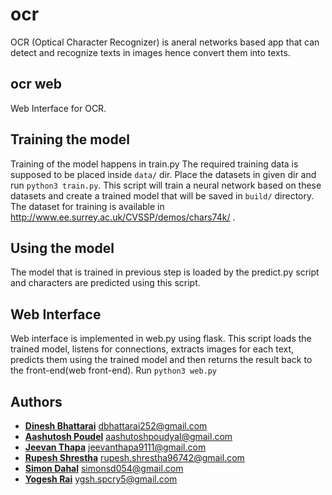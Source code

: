 # ocr
OCR (Optical Character Recognizer) is  aneral networks based app that can detect and recognize texts in images hence convert them into texts.

## ocr web
Web Interface for OCR.

## Training the model
Training of the model happens in train.py
The required training data is supposed to be placed inside ``data/`` dir. Place the datasets in given dir and run ``python3 train.py``. This script will train a neural network based on these datasets and create a trained model that will be saved in ``build/`` directory. The dataset for training is available in http://www.ee.surrey.ac.uk/CVSSP/demos/chars74k/ .

## Using the model
The model that is trained in previous step is loaded by the predict.py script and characters are predicted using this script.

## Web Interface
Web interface is implemented in web.py using flask. This script loads the trained model, listens for connections, extracts images for each text, predicts them using the trained model and then returns the result back to the front-end(web front-end).
Run ``python3 web.py``

## Authors
* **[Dinesh Bhattarai](https://github.com/dineshdb)** <dbhattarai252@gmail.com> 
* **[Aashutosh Poudel](https://github.com/atosh502)** <aashutoshpoudyal@gmail.com>
* **[Jeevan Thapa](https://github.com/jeevan9111)** <jeevanthapa9111@gmail.com>
* **[Rupesh Shrestha](https://github.com/rupesh1439)** <rupesh.shrestha96742@gmail.com>
* **[Simon Dahal](https://github.com/simonsd054)** <simonsd054@gmail.com>
* **[Yogesh Rai](https://github.com/ygshspcry5)** <ygsh.spcry5@gmail.com>

